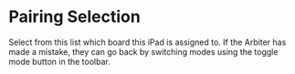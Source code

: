 # Pairing Selection

Select from this list which board this iPad is assigned to.
If the Arbiter has made a mistake, they can go back by switching modes using the toggle mode button in the toolbar.
